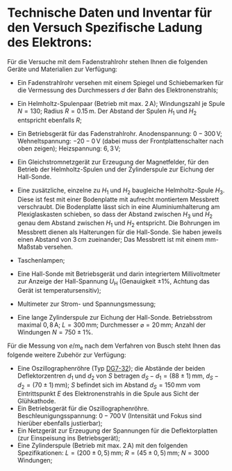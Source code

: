 # Technische Daten und Inventar für den Versuch Spezifische Ladung des Elektrons:

Für die Versuche mit dem Fadenstrahlrohr stehen Ihnen die folgenden Geräte und Materialien zur Verfügung:

- Ein Fadenstrahlrohr versehen mit einem Spiegel und Schiebemarken für die Vermessung des Durchmessers $d$ der Bahn des Elektronenstrahls;  
- Ein Helmholtz-Spulenpaar (Betrieb mit max. $2\,\mathrm{A}$); Windungszahl je Spule $N=130$; Radius $R=0.15\,\mathrm{m}$. Der Abstand der Spulen $H_{1}$ und $H_{2}$ entspricht ebenfalls $R$; 
- Ein Betriebsgerät für das Fadenstrahlrohr. Anodenspannung: $0-300\,\mathrm{V}$; Wehneltspannung: $-20-0\,\mathrm{V}$ (dabei muss der Frontplattenschalter nach oben zeigen); Heizspannung: $6,3\,\mathrm{V}$; 
- Ein Gleichstromnetzgerät zur Erzeugung der Magnetfelder, für den Betrieb der Helmholtz-Spulen und der Zylinderspule zur Eichung der Hall-Sonde.

- Eine zusätzliche, einzelne zu $H_{1}$ und $H_{2}$ baugleiche Helmholtz-Spule $H_{3}$. Diese ist fest mit einer Bodenplatte mit aufrecht montiertem Messbrett verschraubt. Die Bodenplatte lässt sich in eine Aluminiumhalterung am Plexiglaskasten schieben, so dass der Abstand zwischen $H_{3}$ und $H_{2}$ genau dem Abstand zwischen $H_{1}$ und $H_{2}$ entspricht. Die Bohrungen im Messbrett dienen als Halterungen für die Hall-Sonde. Sie haben jeweils einen Abstand von $3\,\mathrm{cm}$ zueinander; Das Messbrett ist mit einem $\mathrm{mm}$-Maßstab versehen.
- Taschenlampen;
- Eine Hall-Sonde mit Betriebsgerät und darin integriertem Millivoltmeter zur Anzeige der Hall-Spannung $U_{\mathrm{H}}$ (Genauigkeit $\pm$1%, Achtung das Gerät ist temperatursensitiv);
- Multimeter zur Strom- und Spannungsmessung;
- Eine lange Zylinderspule zur Eichung der Hall-Sonde. Betriebsstrom maximal $0,8\,\mathrm{A}$; $L = 300\,\mathrm{mm}$; Durchmesser $\varnothing= 20\,\mathrm{mm}$; Anzahl der Windungen $N = 750\pm 1\%$.

Für die Messung von $e/m_{\mathrm{e}}$ nach dem Verfahren von Busch steht Ihnen das folgende weitere Zubehör zur Verfügung:

- Eine Oszillographenröhre (Typ [DG7-32](http://www.r-type.org/exhib/aar0022.htm)); die Abstände der beiden Deflektorzentren $d_{1}$ und $d_{2}$ von $S$ betragen $d_{S}-d_{1}=(88\pm 1)\,\mathrm{mm}$, $d_{S}-d_{2} =(70\pm 1)\,\mathrm{mm}$); $S$ befindet sich im Abstand $d_{S}=150\,\mathrm{mm}$ vom Eintrittspunkt $E$ des Elektronenstrahls in die Spule aus Sicht der Glühkathode. 
- Ein Betriebsgerät für die Oszillographenröhre. Beschleunigungsspannung: $0-700\,\mathrm{V}$ (Intensität und Fokus sind hierüber ebenfalls justierbar);  
- Ein Netzgerät zur Erzeugung der Spannungen für die Deflektorplatten (zur Einspeisung ins Betriebsgerät); 
- Eine Zylinderspule (Betrieb mit max. $2\,\mathrm{A}$) mit den folgenden Spezifikationen:  $L=(200\pm 0,5)\,\mathrm{mm}$; $R =(45\pm 0,5)\,\mathrm{mm}$; $N = 3000$ Windungen; 
